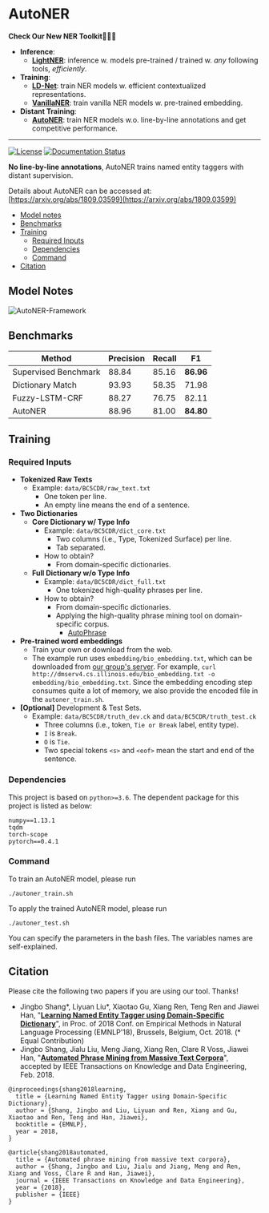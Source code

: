 # AutoNER

**Check Our New NER Toolkit🚀🚀🚀**
- **Inference**:
  - **[LightNER](https://github.com/LiyuanLucasLiu/LightNER)**: inference w. models pre-trained / trained w. *any* following tools, *efficiently*. 
- **Training**:
  - **[LD-Net](https://github.com/LiyuanLucasLiu/LD-Net)**: train NER models w. efficient contextualized representations.
  - **[VanillaNER](https://github.com/LiyuanLucasLiu/Vanilla_NER)**: train vanilla NER models w. pre-trained embedding.
- **Distant Training**:
  - **[AutoNER](https://shangjingbo1226.github.io/AutoNER/)**: train NER models w.o. line-by-line annotations and get competitive performance.

--------------------------------

[![License](https://img.shields.io/badge/License-Apache%202.0-blue.svg)](https://opensource.org/licenses/Apache-2.0)
[![Documentation Status](https://readthedocs.org/projects/autoner/badge/?version=latest)](http://autoner.readthedocs.io/en/latest/?badge=latest)

**No line-by-line annotations**, AutoNER trains named entity taggers with distant supervision.

Details about AutoNER can be accessed at: [https://arxiv.org/abs/1809.03599](https://arxiv.org/abs/1809.03599)

- [Model notes](#model-notes)
- [Benchmarks](#benchmarks)
- [Training](#training)
	- [Required Inputs](#required-inputs)
	- [Dependencies](#dependencies)
	- [Command](#command)
- [Citation](#citation)

## Model Notes

![AutoNER-Framework](docs/AutoNER-Framework.png)

## Benchmarks

| Method | Precision | Recall | F1 |
| ------------- |-------------| -----| -----|
| Supervised Benchmark | 88.84 | 85.16 | **86.96** |
| Dictionary Match | 93.93 | 58.35 | 71.98 |
| Fuzzy-LSTM-CRF | 88.27 | 76.75 | 82.11 |
| AutoNER | 88.96 | 81.00 | **84.80** |

## Training

### Required Inputs

- **Tokenized Raw Texts**
  - Example: ```data/BC5CDR/raw_text.txt```
    - One token per line.
    - An empty line means the end of a sentence.
- **Two Dictionaries**
  - **Core Dictionary w/ Type Info**
    - Example: ```data/BC5CDR/dict_core.txt```
      - Two columns (i.e., Type, Tokenized Surface) per line.
      - Tab separated.
    - How to obtain?
      - From domain-specific dictionaries.
  - **Full Dictionary w/o Type Info**
    - Example: ```data/BC5CDR/dict_full.txt```
      - One tokenized high-quality phrases per line.
    - How to obtain? 
      - From domain-specific dictionaries.
      - Applying the high-quality phrase mining tool on domain-specific corpus.
        - [AutoPhrase](https://github.com/shangjingbo1226/AutoPhrase) 
- **Pre-trained word embeddings**
  - Train your own or download from the web.
  - The example run uses ```embedding/bio_embedding.txt```, which can be downloaded from [our group's server](http://dmserv4.cs.illinois.edu/bio_embedding.txt). For example, ```curl http://dmserv4.cs.illinois.edu/bio_embedding.txt -o embedding/bio_embedding.txt```. Since the embedding encoding step consumes quite a lot of memory, we also provide the encoded file in the ```autoner_train.sh```.
- **[Optional]** Development & Test Sets.
  - Example: ```data/BC5CDR/truth_dev.ck``` and ```data/BC5CDR/truth_test.ck```
    - Three columns (i.e., token, ```Tie or Break``` label, entity type).
    - ```I``` is ```Break```.
    - ```O``` is ```Tie```.
    - Two special tokens ```<s>``` and ```<eof>``` mean the start and end of the sentence.

### Dependencies

This project is based on ```python>=3.6```. The dependent package for this project is listed as below:
```
numpy==1.13.1
tqdm
torch-scope
pytorch==0.4.1
```

### Command

To train an AutoNER model, please run
```
./autoner_train.sh
```

To apply the trained AutoNER model, please run
```
./autoner_test.sh
```

You can specify the parameters in the bash files. The variables names are self-explained.


## Citation

Please cite the following two papers if you are using our tool. Thanks!

- Jingbo Shang*, Liyuan Liu*, Xiaotao Gu, Xiang Ren, Teng Ren and Jiawei Han, "**[Learning Named Entity Tagger using Domain-Specific Dictionary](https://arxiv.org/abs/1809.03599)**", in Proc. of 2018 Conf. on Empirical Methods in Natural Language Processing (EMNLP'18), Brussels, Belgium, Oct. 2018. (* Equal Contribution)
- Jingbo Shang, Jialu Liu, Meng Jiang, Xiang Ren, Clare R Voss, Jiawei Han, "**[Automated Phrase Mining from Massive Text Corpora](https://arxiv.org/abs/1702.04457)**", accepted by IEEE Transactions on Knowledge and Data Engineering, Feb. 2018.

```
@inproceedings{shang2018learning,
  title = {Learning Named Entity Tagger using Domain-Specific Dictionary}, 
  author = {Shang, Jingbo and Liu, Liyuan and Ren, Xiang and Gu, Xiaotao and Ren, Teng and Han, Jiawei}, 
  booktitle = {EMNLP}, 
  year = 2018, 
}

@article{shang2018automated,
  title = {Automated phrase mining from massive text corpora},
  author = {Shang, Jingbo and Liu, Jialu and Jiang, Meng and Ren, Xiang and Voss, Clare R and Han, Jiawei},
  journal = {IEEE Transactions on Knowledge and Data Engineering},
  year = {2018},
  publisher = {IEEE}
}
```
